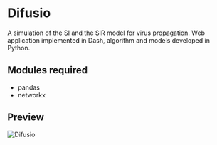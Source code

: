 # Difusio
A simulation of the SI and the SIR model for virus propagation. Web application implemented in Dash, algorithm and models developed in Python.

## Modules required
* pandas
* networkx

## Preview
![Difusio](https://i.imgur.com/Yf7vKy9.png)
